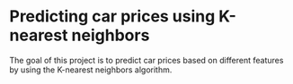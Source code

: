 # Predicting car prices using K-nearest neighbors
The goal of this project is to predict car prices based on different features by using the K-nearest neighbors algorithm.